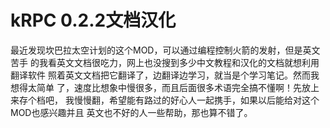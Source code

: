# kRPC 0.2.2文档汉化
最近发现坎巴拉太空计划的这个MOD，可以通过编程控制火箭的发射，但是英文苦手
的我看英文文档很吃力，网上也没搜到多少中文教程和汉化的文档就想利用翻译软件
照着英文文档把它翻译了，边翻译边学习，就当是个学习笔记。然而我想得太简单
了，速度比想象中慢很多，而且后面很多术语完全搞不懂啊！先放上来存个档吧，
我慢慢翻，希望能有路过的好心人一起携手，如果以后能给对这个MOD也感兴趣并且
英文也不好的人一些帮助，那也算不错了。
